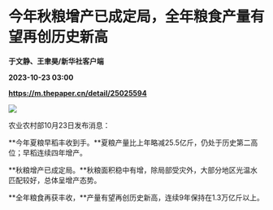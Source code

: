 # 今年秋粮增产已成定局，全年粮食产量有望再创历史新高
**于文静、王聿昊/新华社客户端**

**2023-10-23 03:00**

**https://m.thepaper.cn/detail/25025594**

![](https://imagecloud.thepaper.cn/thepaper/image/275/222/82.jpg)

农业农村部10月23日发布消息：

**今年夏粮早稻丰收到手。**夏粮产量比上年略减25.5亿斤，仍处于历史第二高位；早稻连续四年增产。

**秋粮增产已成定局。**秋粮面积稳中有增，除局部受灾外，大部分地区光温水匹配较好，总体呈增产态势。

**全年粮食再获丰收，**产量有望再创历史新高，连续9年保持在1.3万亿斤以上。